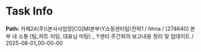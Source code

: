 # Task Info

**Path:** 카페24(주)\본사사업장\[CG]MI본부\Y쇼핑센터팀\전략1 / hhna / [274640] 본부 내 소통 (팀_파트 미팅, 대표님 미팅) _ Y센터 주간회의 보고내용 정리 및 업데이트 / 2025-08-01_00-00-00

